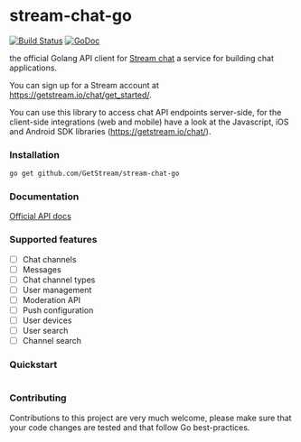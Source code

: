 # stream-chat-go 

[![Build Status](https://travis-ci.com/GetStream/stream-chat-go.svg?branch=master)](https://travis-ci.com/GetStream/stream-chat-go)
[![GoDoc](http://img.shields.io/badge/go-documentation-blue.svg?style=flat-square)](https://godoc.org/github.com/GetStream/stream-chat-go)

the official Golang API client for [Stream chat](https://getstream.io/chat/) a service for building chat applications.

You can sign up for a Stream account at https://getstream.io/chat/get_started/.

You can use this library to access chat API endpoints server-side, for the client-side integrations (web and mobile) have a look at the Javascript, iOS and Android SDK libraries (https://getstream.io/chat/).

### Installation

```bash
go get github.com/GetStream/stream-chat-go
```

### Documentation

[Official API docs](https://getstream.io/chat/docs/)  

### Supported features

- [ ] Chat channels 
- [ ] Messages
- [ ] Chat channel types 
- [ ] User management 
- [ ] Moderation API 
- [ ] Push configuration 
- [ ] User devices 
- [ ] User search
- [ ] Channel search

### Quickstart

```go
```

### Contributing

Contributions to this project are very much welcome, please make sure that your code changes are tested and that follow
Go best-practices.
